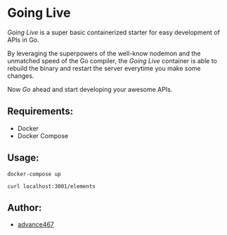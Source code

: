 # Going Live

*Going Live* is a super basic containerized starter for easy development of APIs in Go.

By leveraging the superpowers of the well-know nodemon and the unmatched speed of the Go compiler, the *Going Live* container is able to rebuild the binary and restart the server everytime you make some changes.

Now *Go* ahead and start developing your awesome APIs.

## Requirements:
- Docker
- Docker Compose

## Usage:

```console
docker-compose up
```

```console
curl localhost:3001/elements
```

## Author:
- [advance467](mailto:advance467@hotmail.com)